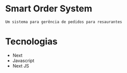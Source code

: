 # Smart Order System
```
Um sistema para gerência de pedidos para resaurantes
```


# Tecnologias
* Next
* Javascript
* Next JS

